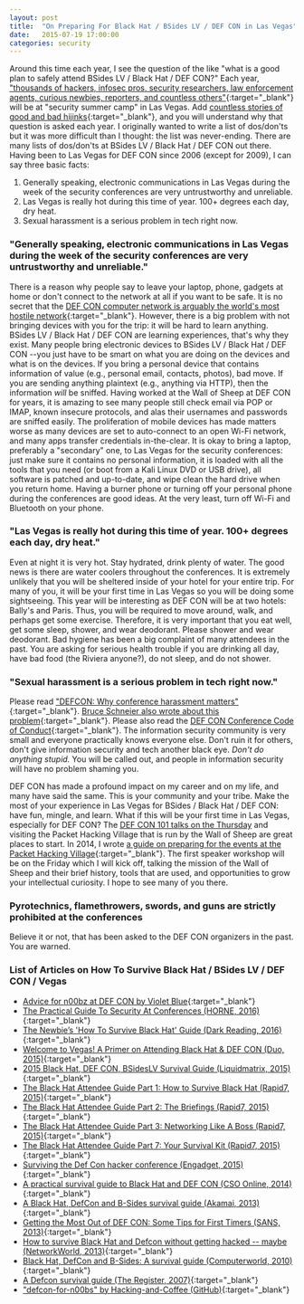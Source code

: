 ```yaml
---
layout: post
title:  "On Preparing For Black Hat / BSides LV / DEF CON in Las Vegas"
date:   2015-07-19 17:00:00
categories: security
---
```


Around this time each year, I see the question of the like "what is a good plan to safely attend BSides LV / Black Hat / DEF CON?"  Each year, ["thousands of hackers, infosec pros, security researchers, law enforcement agents, curious newbies, reporters, and countless others"](https://pen-testing.sans.org/blog/2013/06/28/getting-the-most-out-of-def-con-some-tips-for-first-timers){:target="_blank"} will be at "security summer camp" in Las Vegas.  Add [countless stories of good and bad hijinks](https://motherboard.vice.com/en_us/article/533y78/how-to-get-hacked-at-defcon){:target="_blank"}, and you will understand why that question is asked each year.  I originally wanted to write a list of dos/don'ts but it was more difficult than I thought: the list was never-ending.  There are many lists of dos/don'ts at BSides LV / Black Hat / DEF CON out there.  Having been to Las Vegas for DEF CON since 2006 (except for 2009), I can say three basic facts:

1. Generally speaking, electronic communications in Las Vegas during the week of the security conferences are very untrustworthy and unreliable.
2. Las Vegas is really hot during this time of year.  100+ degrees each day, dry heat.
3. Sexual harassment is a serious problem in tech right now.

### "Generally speaking, electronic communications in Las Vegas during the week of the security conferences are very untrustworthy and unreliable."
There is a reason why people say to leave your laptop, phone, gadgets at home or don't connect to the network at all if you want to be safe.  It is no secret that the [DEF CON computer network is arguably the world's most hostile network](http://www.wired.com/2009/08/inside-the-worlds-most-hostile-network/){:target="_blank"}. However, there is a big problem with not bringing devices with you for the trip: it will be hard to learn anything.  BSides LV / Black Hat / DEF CON are learning experiences, that's why they exist.  Many people bring electronic devices to BSides LV / Black Hat / DEF CON --you just have to be smart on what you are doing on the devices and what is on the devices.  If you bring a personal device that contains information of value (e.g., personal email, contacts, photos), bad move.  If you are sending anything plaintext (e.g., anything via HTTP), then the information _will_ be sniffed.  Having worked at the Wall of Sheep at DEF CON for years, it is amazing to see many people still check email via POP or IMAP, known insecure protocols, and alas their usernames and passwords are sniffed easily.  The proliferation of mobile devices has made matters worse as many devices are set to auto-connect to an open Wi-Fi network, and many apps transfer credentials in-the-clear.  It is okay to bring a laptop, preferably a "secondary" one, to Las Vegas for the security conferences: just make sure it contains no personal information, it is loaded with all the tools that you need (or boot from a Kali Linux DVD or USB drive), all software is patched and up-to-date, and wipe clean the hard drive when you return home.  Having a burner phone or turning off your personal phone during the conferences are good ideas.  At the very least, turn off Wi-Fi and Bluetooth on your phone.

### "Las Vegas is really hot during this time of year.  100+ degrees each day, dry heat."
Even at night it is very hot.  Stay hydrated, drink plenty of water.  The good news is there are water coolers throughout the conferences.  It is extremely unlikely that you will be sheltered inside of your hotel for your entire trip.  For many of you, it will be your first time in Las Vegas so you will be doing some sightseeing.  This year will be interesting as DEF CON will be at two hotels: Bally's and Paris.  Thus, you will be required to move around, walk, and perhaps get some exercise.  Therefore, it is very important that you eat well, get some sleep, shower, and wear deodorant.  Please shower and wear deodorant.  Bad hygiene has been a big complaint of many attendees in the past.  You are asking for serious health trouble if you are drinking all day, have bad food (the Riviera anyone?), do not sleep, and do not shower.

### "Sexual harassment is a serious problem in tech right now."
Please read ["DEFCON: Why conference harassment matters"](https://adainitiative.org/2012/08/defcon-why-conference-harassment-matters/){:target="_blank"}.  [Bruce Schneier also wrote about this problem](https://www.schneier.com/blog/archives/2012/08/sexual_harassme.html){:target="_blank"}.  Please also read the [DEF CON Conference Code of Conduct](https://www.defcon.org/html/links/dc-code-of-conduct.html){:target="_blank"}.  The information security community is very small and everyone practically knows everyone else.  Don't ruin it for others, don't give information security and tech another black eye.  _Don't do anything stupid._ You will be called out, and people in information security will have no problem shaming you.

DEF CON has made a profound impact on my career and on my life, and many have said the same.  This is your community and your tribe.  Make the most of your experience in Las Vegas for BSides / Black Hat / DEF CON: have fun, mingle, and learn.  What if this will be your first time in Las Vegas, especially for DEF CON?  The [DEF CON 101 talks on the Thursday](https://www.defcon.org/html/defcon-23/dc-23-schedule.html) and visiting the Packet Hacking Village that is run by the Wall of Sheep are great places to start.  In 2014, I wrote [a guide on preparing for the events at the Packet Hacking Village](http://www.wallofsheep.com/blogs/news/14836357-on-preparing-for-some-of-our-events-at-def-con-e-g-packet-detective-wall-of-sheep-speaker-workshops){:target="_blank"}.  The first speaker workshop will be on the Friday which I will kick off, talking the mission of the Wall of Sheep and their brief history, tools that are used, and opportunities to grow your intellectual curiosity.  I hope to see many of you there.

### Pyrotechnics, flamethrowers, swords, and guns are strictly prohibited at the conferences
Believe it or not, that has been asked to the DEF CON organizers in the past.  You are warned.

### <a name="articles"/>List of Articles on How To Survive Black Hat / BSides LV / DEF CON / Vegas
* [Advice for n00bz at DEF CON by Violet Blue](https://www.peerlyst.com/posts/advice-for-n00bz-at-def-con-violet-blue){:target="_blank"}
* [The Practical Guide To Security At Conferences (HORNE, 2016)](http://cdn2.hubspot.net/hubfs/2224827/Practical-Guide-To-Security-At-Conferences-HORNE-Cyber.pdf?t=1467916084216){:target="_blank"}
* [The Newbie’s 'How To Survive Black Hat' Guide (Dark Reading, 2016)](http://www.darkreading.com/vulnerabilities---threats/the-newbies-how-to-survive-black-hat-guide/a/d-id/1326102?_mc=sm_dr&hootPostID=62bc065c48aa2f2012cc52a2914364ec){:target="_blank"}
* [Welcome to Vegas! A Primer on Attending Black Hat &amp; DEF CON (Duo, 2015)](https://duo.com/blog/welcome-to-vegas){:target="_blank"}
* [2015 Black Hat, DEF CON, BSidesLV Survival Guide  (Liquidmatrix, 2015)](https://www.liquidmatrix.org/blog/2015/07/20/2015-black-hat-def-con-bsideslv-survival-guide/){:target="_blank"}
* [The Black Hat Attendee Guide Part 1: How to Survive Black Hat (Rapid7, 2015)](https://community.rapid7.com/community/infosec/blog/2015/07/13/the-black-hat-attendee-guide-part-1){:target="_blank"}
* [The Black Hat Attendee Guide Part 2: The Briefings (Rapid7, 2015)](https://community.rapid7.com/community/infosec/blog/2015/07/16/the-black-hat-attendee-guide-part-2--the-briefings){:target="_blank"}
* [The Black Hat Attendee Guide Part 3: Networking Like A Boss (Rapid7, 2015)](https://community.rapid7.com/community/infosec/blog/2015/07/20/the-black-hat-attendee-guide-part-3--networking-at-black-hat){:target="_blank"}
* [The Black Hat Attendee Guide Part 7: Your Survival Kit (Rapid7, 2015)](https://community.rapid7.com/community/infosec/blog/2015/07/29/the-black-hat-attendee-guide-part-7-your-survival-kit){:target="_blank"}
* [Surviving the Def Con hacker conference (Engadget, 2015)](https://www.engadget.com/2015/08/11/surviving-def-con/){:target="_blank"}
* [A practical survival guide to Black Hat and DEF CON (CSO Online, 2014)](http://www.csoonline.com/article/2458907/security-awareness/a-practical-survival-guide-to-black-hat-and-def-con.html){:target="_blank"}
* [A Black Hat, DefCon and B-Sides survival guide (Akamai, 2013)](https://blogs.akamai.com/2013/07/a-black-hat-defcon-and-b-sides-survival-guide.html){:target="_blank"}
* [Getting the Most Out of DEF CON: Some Tips for First Timers (SANS, 2013)](https://pen-testing.sans.org/blog/2013/06/28/getting-the-most-out-of-def-con-some-tips-for-first-timers/){:target="_blank"}
* [How to survive Black Hat and Defcon without getting hacked -- maybe (NetworkWorld, 2013)](http://www.networkworld.com/article/2179726/security/how-to-survive-black-hat-and-defcon-without-getting-hacked----maybe.html){:target="_blank"}
* [Black Hat, DefCon and B-Sides: A survival guide (Computerworld, 2010)](http://www.computerworld.com/article/2519054/enterprise-applications/black-hat--defcon-and-b-sides--a-survival-guide.html){:target="_blank"}
* [A Defcon survival guide (The Register, 2007)](http://www.theregister.co.uk/2007/08/01/defcon_survival_guide/){:target="_blank"}
* ["defcon-for-n00bs" by Hacking-and-Coffee (GitHub)](https://github.com/Hacking-and-Coffee/defcon-for-n00bs){:target="_blank"}